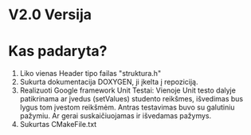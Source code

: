 # V2.0 Versija

# Kas padaryta?

1. Liko vienas Header tipo failas "struktura.h"
2. Sukurta dokumentacija DOXYGEN, ji įkelta į repoziciją.
3. Realizuoti Google framework Unit Testai: Vienoje Unit testo dalyje patikrinama ar įvedus (setValues) studento reikšmes, išvedimas bus lygus tom įvestom reikšmėm. Antras testavimas buvo su galutiniu pažymiu. Ar gerai suskaičiuojamas ir išvedamas pažymys.
4. Sukurtas CMakeFile.txt
